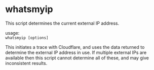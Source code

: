 # whatsmyip

This script determines the current external IP address.

usage:  
`whatsmyip [options]`

This initiates a trace with Cloudflare, and uses the data returned to determine the external IP address in use. If multiple external IPs are available then this script cannot determine all of these, and may give inconsistent results.
